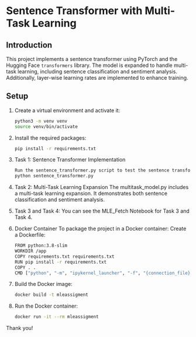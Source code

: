 # Sentence Transformer with Multi-Task Learning

## Introduction

This project implements a sentence transformer using PyTorch and the Hugging Face `transformers` library. The model is expanded to handle multi-task learning, including sentence classification and sentiment analysis. Additionally, layer-wise learning rates are implemented to enhance training.

## Setup

1. Create a virtual environment and activate it:

    ```sh
    python3 -m venv venv
    source venv/bin/activate
    ```

2. Install the required packages:

    ```sh
    pip install -r requirements.txt
    ```

3. Task 1: Sentence Transformer Implementation
    ```sh
    Run the sentence_transformer.py script to test the sentence transformer:
    python sentence_transformer.py
    ```

4. Task 2: Multi-Task Learning Expansion
The multitask_model.py includes a multi-task learning expansion. It demonstrates both sentence classification and sentiment analysis.

5. Task 3 and Task 4:
You can see the MLE_Fetch Notebook for Task 3 and Task 4.

6. Docker Container
To package the project in a Docker container:
Create a Dockerfile:

    ```sh
    FROM python:3.8-slim
    WORKDIR /app
    COPY requirements.txt requirements.txt
    RUN pip install -r requirements.txt
    COPY . .
    CMD ["python", "-m", "ipykernel_launcher", "-f", "{connection_file}"]
    ```

7. Build the Docker image:

    ```sh
    docker build -t mleassigment
    ```

8. Run the Docker container:

    ```sh
    docker run -it --rm mleassigment
    ```

Thank you!
